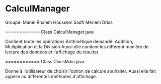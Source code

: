 CalculManager
=============

Groupe:
Manel Rhaiem
Houssem Sadfi
Meriem Driss

============
Class CalculManager.java

Contient toute les opérations Arithmétique demandé: Addition, Multiplication et la Division 
Aussi elle contient les différent manière de lecture des données et l'affichage du résultat 

============
Class ClassMain.java

Donne à l'utilisateur de choisir l'option de calcule souhaiter.
Aussi elle fait appelle au différentes méthodes d'affichage.
